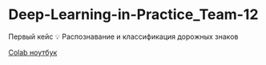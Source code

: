 # Deep-Learning-in-Practice_Team-12
Первый кейс
💡 Распознавание и классификация дорожных знаков

[Colab ноутбук](https://pixnio.com/ru/%25D1%2584%25D0%25BE%25D1%2582%25D0%25BE/%D0%B6%D0%B8%D0%B2%D0%BE%D1%82%D0%BD%D1%8B%D1%85/%D1%81%D0%BE%D0%B1%D0%B0%D0%BA%D0%B8](https://colab.research.google.com/drive/1y8s1Mm07WcPv4PyrtuWIq-hrxXYa9FJt#scrollTo=Njns91pRStLZ)https://colab.research.google.com/drive/1y8s1Mm07WcPv4PyrtuWIq-hrxXYa9FJt#scrollTo=Njns91pRStLZ)
